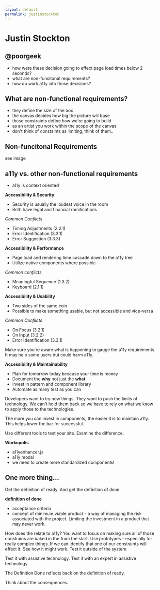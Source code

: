 ```yaml
---
layout: default
permalink: justinstockton
---
```


# Justin Stockton

## @poorgeek

- how were these decision going to effect page load times below 2 seconds?
- what are non-funcitonal requirements?
- how do work a11y into those decisions?

## What are non-functional requirements?

- they define the size of the box
- the canvas decides how big the picture will base
- those constraints define how we're going to build
- as an artist you work within the scope of the canvas
- don't think of constaints as limiting, think of them..

## Non-funcitonal Requirements

see image

## a11y vs. other non-functional requirements

- a11y is context oriented

**Accessibility &amp; Security**

- Security is usually the loudest voice in the room
- Both have legal and financial ramifications

*Common Conflicts*

- Timing Adjustments (2.2.1)
- Error Identification (3.3.1)
- Error Suggestion (3.3.3)


**Accessibility &amp; Performance**

- Page load and rendering time cascade down to the a11y tree
- Utilize native components where possible

*Common conflicts*

- Meaningful Sequence (1.3.2)
- Keyboard (2.1.1)

**Accessibility &amp; Usability**

- Two sides of the same coin
- Possible to make something usable, but not accessible and vice-versa

*Common Conflicts*

- On Focus (3.2.1)
- On Input (3.2.2)
- Error Identification (3.3.1)

Make sure you're aware what is happening to gauge the a11y requirements. It may help some users but could harm a11y.

**Accessibility &amp; Maintainability**

- Plan for tomorrow today because your time is money
- Document the **why** not just the **what**
- Invest in pattern and component library
- Automate as many test as you can

Developers want to try new things. They want to push the limits of technology. We can't hold them back so we have to rely on what we know to apply those to the technologies.

The more you can invest in components, the easier it is to maintain a11y. This helps lower the bar for successful.

Use different tools to test your site. Examine the difference.

**Workopolis**

- a11yenhancer.js
- a11y modal
- we need to create more standardized components!

## One more thing...

Get the definition of ready. And get the definition of done.

**definition of done**
- acceptance criteria
- concept of minimum viable product - a way of managing the risk associated with the project. Limiting the investment in a product that may never work.

How does the relate to a11y? You want to focus on making sure all of those constrains are baked in the from the start. Use prototypes - especially for really complex things. If we can identify that one of our constraints will effect it. See how it might work. Test it outside of the system.

Test it with assistive technology. Test it with an expert in assistive technology.

The Definition Done reflects back on the definition of ready.

Think about the consequences.
